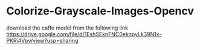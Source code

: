# Colorize-Grayscale-Images-Opencv
download the caffe model from the following link 
https://drive.google.com/file/d/1EshSEknFNC0eknpyLk39N1x-PKRi4Vpv/view?usp=sharing
